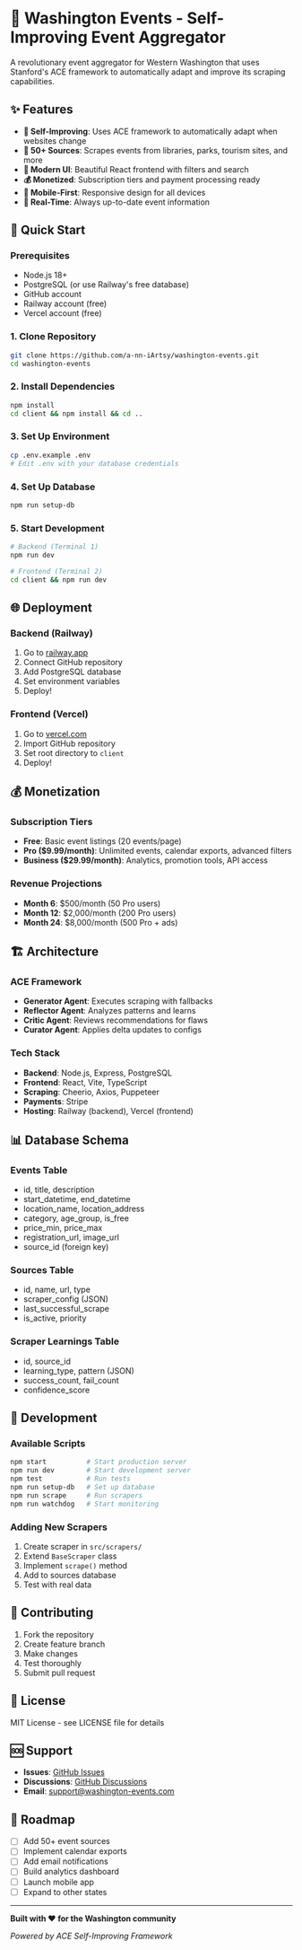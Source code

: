 # 🎉 Washington Events - Self-Improving Event Aggregator

A revolutionary event aggregator for Western Washington that uses Stanford's ACE framework to automatically adapt and improve its scraping capabilities.

## ✨ Features

- **🤖 Self-Improving**: Uses ACE framework to automatically adapt when websites change
- **📅 50+ Sources**: Scrapes events from libraries, parks, tourism sites, and more
- **🎨 Modern UI**: Beautiful React frontend with filters and search
- **💰 Monetized**: Subscription tiers and payment processing ready
- **📱 Mobile-First**: Responsive design for all devices
- **🔄 Real-Time**: Always up-to-date event information

## 🚀 Quick Start

### Prerequisites
- Node.js 18+
- PostgreSQL (or use Railway's free database)
- GitHub account
- Railway account (free)
- Vercel account (free)

### 1. Clone Repository
```bash
git clone https://github.com/a-nn-iArtsy/washington-events.git
cd washington-events
```

### 2. Install Dependencies
```bash
npm install
cd client && npm install && cd ..
```

### 3. Set Up Environment
```bash
cp .env.example .env
# Edit .env with your database credentials
```

### 4. Set Up Database
```bash
npm run setup-db
```

### 5. Start Development
```bash
# Backend (Terminal 1)
npm run dev

# Frontend (Terminal 2)
cd client && npm run dev
```

## 🌐 Deployment

### Backend (Railway)
1. Go to [railway.app](https://railway.app)
2. Connect GitHub repository
3. Add PostgreSQL database
4. Set environment variables
5. Deploy!

### Frontend (Vercel)
1. Go to [vercel.com](https://vercel.com)
2. Import GitHub repository
3. Set root directory to `client`
4. Deploy!

## 💰 Monetization

### Subscription Tiers
- **Free**: Basic event listings (20 events/page)
- **Pro ($9.99/month)**: Unlimited events, calendar exports, advanced filters
- **Business ($29.99/month)**: Analytics, promotion tools, API access

### Revenue Projections
- **Month 6**: $500/month (50 Pro users)
- **Month 12**: $2,000/month (200 Pro users)
- **Month 24**: $8,000/month (500 Pro + ads)

## 🏗️ Architecture

### ACE Framework
- **Generator Agent**: Executes scraping with fallbacks
- **Reflector Agent**: Analyzes patterns and learns
- **Critic Agent**: Reviews recommendations for flaws
- **Curator Agent**: Applies delta updates to configs

### Tech Stack
- **Backend**: Node.js, Express, PostgreSQL
- **Frontend**: React, Vite, TypeScript
- **Scraping**: Cheerio, Axios, Puppeteer
- **Payments**: Stripe
- **Hosting**: Railway (backend), Vercel (frontend)

## 📊 Database Schema

### Events Table
- id, title, description
- start_datetime, end_datetime
- location_name, location_address
- category, age_group, is_free
- price_min, price_max
- registration_url, image_url
- source_id (foreign key)

### Sources Table
- id, name, url, type
- scraper_config (JSON)
- last_successful_scrape
- is_active, priority

### Scraper Learnings Table
- id, source_id
- learning_type, pattern (JSON)
- success_count, fail_count
- confidence_score

## 🔧 Development

### Available Scripts
```bash
npm start          # Start production server
npm run dev        # Start development server
npm test           # Run tests
npm run setup-db   # Set up database
npm run scrape     # Run scrapers
npm run watchdog   # Start monitoring
```

### Adding New Scrapers
1. Create scraper in `src/scrapers/`
2. Extend `BaseScraper` class
3. Implement `scrape()` method
4. Add to sources database
5. Test with real data

## 🤝 Contributing

1. Fork the repository
2. Create feature branch
3. Make changes
4. Test thoroughly
5. Submit pull request

## 📄 License

MIT License - see LICENSE file for details

## 🆘 Support

- **Issues**: [GitHub Issues](https://github.com/a-nn-iArtsy/washington-events/issues)
- **Discussions**: [GitHub Discussions](https://github.com/a-nn-iArtsy/washington-events/discussions)
- **Email**: support@washington-events.com

## 🎯 Roadmap

- [ ] Add 50+ event sources
- [ ] Implement calendar exports
- [ ] Add email notifications
- [ ] Build analytics dashboard
- [ ] Launch mobile app
- [ ] Expand to other states

---

**Built with ❤️ for the Washington community**

*Powered by ACE Self-Improving Framework*

